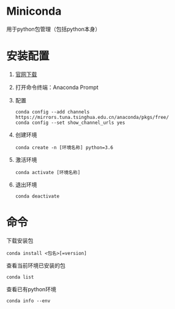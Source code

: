 # Miniconda

用于python包管理（包括python本身）

# 安装配置

1. [官网下载](https://docs.conda.io/en/latest/miniconda.html#)

2. 打开命令终端：Anaconda Prompt

3. 配置

   ```shell
   conda config --add channels https://mirrors.tuna.tsinghua.edu.cn/anaconda/pkgs/free/
   conda config --set show_channel_urls yes
   ```

4. 创建环境

   ```shell
   conda create -n [环境名称] python=3.6
   ```

5. 激活环境

   ```shell
   conda activate [环境名称]
   ```

6. 退出环境

   ```shell
   conda deactivate
   ```

   

# 命令

下载安装包

```shell
conda install <包名>[=version]
```

查看当前环境已安装的包

```shell
conda list
```

查看已有python环境

```shell
conda info --env
```

